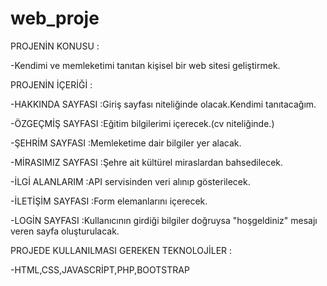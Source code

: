 # web_proje

  PROJENİN KONUSU :
  
  -Kendimi ve memleketimi tanıtan kişisel bir web sitesi geliştirmek.
  
  
  
  PROJENİN İÇERİĞİ :
  
  -HAKKINDA SAYFASI  :Giriş sayfası niteliğinde olacak.Kendimi tanıtacağım.
  
  -ÖZGEÇMİŞ SAYFASI  :Eğitim bilgilerimi içerecek.(cv niteliğinde.)
  
  -ŞEHRİM SAYFASI    :Memleketime dair bilgiler yer alacak.
  
  -MİRASIMIZ SAYFASI :Şehre ait kültürel miraslardan bahsedilecek.
  
  -İLGİ ALANLARIM    :API servisinden veri alınıp gösterilecek.
  
  -İLETİŞİM SAYFASI  :Form elemanlarını içerecek.
  
  -LOGİN SAYFASI     :Kullanıcının girdiği bilgiler doğruysa "hoşgeldiniz" mesajı veren sayfa oluşturulacak.
  
  
  
  
  PROJEDE KULLANILMASI GEREKEN TEKNOLOJİLER :
  
  -HTML,CSS,JAVASCRİPT,PHP,BOOTSTRAP
  
